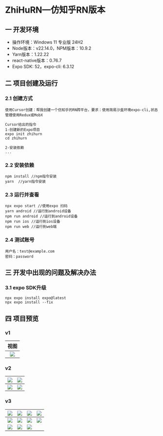 # ZhiHuRN—仿知乎RN版本


## 一 开发环境

* 操作环境：Windows 11 专业版 24H2
* Node版本：v22.14.0，NPM版本：10.9.2
* Yarn版本：1.22.22
* react-native版本：0.76.7
* Expo SDK: 52，expo-cli: 6.3.12

## 二 项目创建及运行

### 2.1 创建方式

```
使用Cursor创建：帮我创建一个仿知乎的RN跨平台，要求：使用简易沙盒环境expo-cli,状态管理使用Redux或MobX

Cursor给出的指令
1-创建新的Expo项目
expo init zhihurn
cd zhihurn

2-安装依赖
...
```

### 2.2 安装依赖

```
npm install //npm指令安装
yarn  //yarn指令安装
```

### 2.3 运行并查看

```
npx expo start //使用expo 扫码
yarn android //运行到android设备
npm run android //运行到android设备
npm run ios //运行到ios设备
npm run web //运行到web端
```

### 2.4 测试账号

```
用户名：test@example.com
密码：password
```

## 三 开发中出现的问题及解决办法

### 3.1 expo SDK升级

```
npx expo install expo@latest
npx expo install --fix
```

## 四 项目预览

### v1

|   视图    |
| :-------: |
| ![][v1-1] |

### v2

| ![][v2-1] | ![][v2-2] |
| --------- | --------- |
| ![][v2-3] | ![][v2-4] |

### v3

| ![][v3-1] | ![][v3-2]  | ![][v3-3]  | ![][v3-4] |
| :-------: | :--------: | :--------: | :-------: |
| ![][v3-5] | ![][v3-6]  | ![][v3-7]  | ![][v3-8] |
| ![][v3-9] | ![][v3-10] | ![][v3-11] |           |




[v1-1]: images/v1/zh-v1-home-1.jpg

[v2-1]: images/v2/zh-v2-home-1.jpg
[v2-2]: images/v2/zh-v2-dis-2.jpg
[v2-3]: images/v2/zh-v2-msg-3.jpg
[v2-4]: images/v2/zh-v2-me-4.jpg

[v3-1]: images/v3/zh-v3-login-1.jpg
[v3-2]: images/v3/zh-v3-register-2.jpg
[v3-3]: images/v3/zh-v3-login-3.jpg
[v3-4]: images/v3/zh-v3-home-4.jpg
[v3-5]: images/v3/zh-v3-detail-5.jpg
[v3-6]: images/v3/zh-v3-pub-6.jpg
[v3-7]: images/v3/zh-v3-fresh-7.jpg
[v3-8]: images/v3/zh-v3-dis-8.jpg
[v3-9]: images/v3/zh-v3-search-9.jpg
[v3-10]: images/v3/zh-v3-msg-10.jpg
[v3-11]: images/v3/zh-v3-me-11.jpg